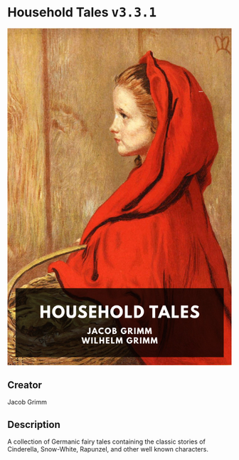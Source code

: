
# Household Tales <kbd>v3.3.1</kbd>

<center>
  <img src="./cover-1024.jpg"/>
</center>

## Creator
Jacob Grimm

## Description
A collection of Germanic fairy tales containing the classic stories of Cinderella, Snow-White, Rapunzel, and other well known characters.
